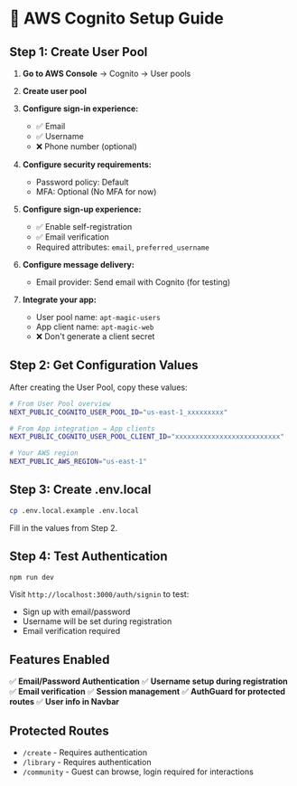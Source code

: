 # 🔐 AWS Cognito Setup Guide

## Step 1: Create User Pool

1. **Go to AWS Console** → Cognito → User pools
2. **Create user pool**
3. **Configure sign-in experience:**
   - ✅ Email
   - ✅ Username
   - ❌ Phone number (optional)

4. **Configure security requirements:**
   - Password policy: Default
   - MFA: Optional (No MFA for now)

5. **Configure sign-up experience:**
   - ✅ Enable self-registration
   - ✅ Email verification
   - Required attributes: `email`, `preferred_username`

6. **Configure message delivery:**
   - Email provider: Send email with Cognito (for testing)

7. **Integrate your app:**
   - User pool name: `apt-magic-users`
   - App client name: `apt-magic-web`
   - ❌ Don't generate a client secret

## Step 2: Get Configuration Values

After creating the User Pool, copy these values:

```bash
# From User Pool overview
NEXT_PUBLIC_COGNITO_USER_POOL_ID="us-east-1_xxxxxxxxx"

# From App integration → App clients
NEXT_PUBLIC_COGNITO_USER_POOL_CLIENT_ID="xxxxxxxxxxxxxxxxxxxxxxxxxx"

# Your AWS region
NEXT_PUBLIC_AWS_REGION="us-east-1"
```

## Step 3: Create .env.local

```bash
cp .env.local.example .env.local
```

Fill in the values from Step 2.

## Step 4: Test Authentication

```bash
npm run dev
```

Visit `http://localhost:3000/auth/signin` to test:
- Sign up with email/password
- Username will be set during registration
- Email verification required

## Features Enabled

✅ **Email/Password Authentication**
✅ **Username setup during registration**  
✅ **Email verification**
✅ **Session management**
✅ **AuthGuard for protected routes**
✅ **User info in Navbar**

## Protected Routes

- `/create` - Requires authentication
- `/library` - Requires authentication
- `/community` - Guest can browse, login required for interactions